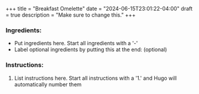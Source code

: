 +++
title = "Breakfast Omelette"
date = "2024-06-15T23:01:22-04:00"
draft = true
description = "Make sure to change this."
+++

### Ingredients:

- Put ingredients here. Start all ingredients with a '-'
- Label optional ingredients by putting this at the end: (optional)

### Instructions:

1. List instructions here. Start all instructions with a '1.' and Hugo will automatically number them 